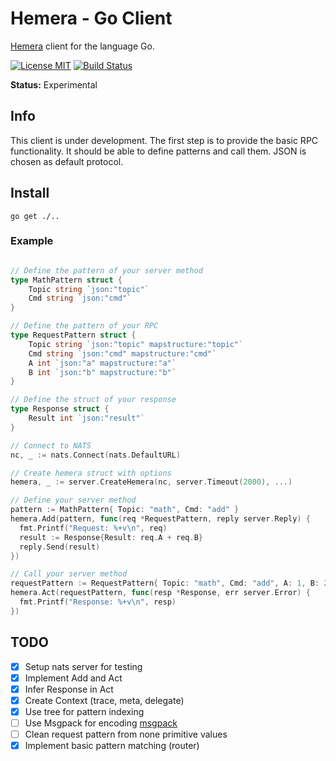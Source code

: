 # Hemera - Go Client
[Hemera](https://github.com/hemerajs/hemera) client for the language Go.

[![License MIT](https://img.shields.io/badge/License-MIT-blue.svg)](http://opensource.org/licenses/MIT)
[![Build Status](https://travis-ci.org/hemerajs/go-hemera.svg?branch=master)](http://travis-ci.org/hemerajs/go-hemera)

**Status:** Experimental

## Info
This client is under development. The first step is to provide the basic RPC functionality. It should be able to define patterns and call them.
JSON is chosen as default protocol.

## Install

```
go get ./..
```

### Example

```go

// Define the pattern of your server method
type MathPattern struct {
	Topic string `json:"topic"`
	Cmd string `json:"cmd"`
}

// Define the pattern of your RPC
type RequestPattern struct {
	Topic string `json:"topic" mapstructure:"topic"`
	Cmd string `json:"cmd" mapstructure:"cmd"`
	A int `json:"a" mapstructure:"a"`
	B int `json:"b" mapstructure:"b"`
}

// Define the struct of your response
type Response struct {
	Result int `json:"result"`
}

// Connect to NATS
nc, _ := nats.Connect(nats.DefaultURL)

// Create hemera struct with options
hemera, _ := server.CreateHemera(nc, server.Timeout(2000), ...)

// Define your server method
pattern := MathPattern{ Topic: "math", Cmd: "add" }
hemera.Add(pattern, func(req *RequestPattern, reply server.Reply) {
  fmt.Printf("Request: %+v\n", req)
  result := Response{Result: req.A + req.B}
  reply.Send(result)
})

// Call your server method
requestPattern := RequestPattern{ Topic: "math", Cmd: "add", A: 1, B: 2 }
hemera.Act(requestPattern, func(resp *Response, err server.Error) {
  fmt.Printf("Response: %+v\n", resp)
})
```

## TODO
- [X] Setup nats server for testing
- [X] Implement Add and Act
- [X] Infer Response in Act
- [X] Create Context (trace, meta, delegate)
- [X] Use tree for pattern indexing
- [ ] Use Msgpack for encoding [msgpack](https://github.com/tinylib/msgp)
- [ ] Clean request pattern from none primitive values
- [X] Implement basic pattern matching (router)
